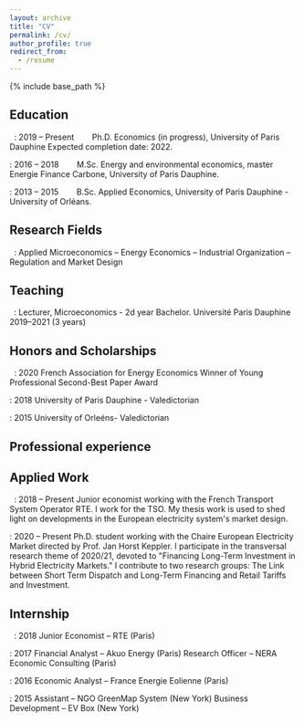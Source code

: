 ```yaml
---
layout: archive
title: "CV"
permalink: /cv/
author_profile: true
redirect_from:
  - /resume
---
```


{% include base_path %}

## Education

&nbsp;
: 2019 – Present	&nbsp;&nbsp;&nbsp;&nbsp;&nbsp;&nbsp; Ph.D. Economics (in progress), University of Paris Dauphine Expected completion date:  2022.

: 2016 – 2018		&nbsp;&nbsp;&nbsp;&nbsp;&nbsp;&nbsp; M.Sc. Energy and environmental economics, master Energie Finance Carbone, University of Paris Dauphine.

: 2013 – 2015		&nbsp;&nbsp;&nbsp;&nbsp;&nbsp;&nbsp; B.Sc. Applied Economics, University of Paris Dauphine - University of Orléans.


## Research Fields

&nbsp;
: Applied Microeconomics – Energy Economics – Industrial Organization – Regulation and Market Design


## Teaching

&nbsp;
: Lecturer, Microeconomics - 2d year Bachelor. Université Paris Dauphine 2019–2021 (3 years)


## Honors and Scholarships

&nbsp; 
: 2020		French Association for Energy Economics Winner of Young Professional Second-Best Paper Award

: 2018		University of Paris Dauphine - Valedictorian 

: 2015		University of Orleéns- Valedictorian 


## Professional experience

Applied Work	
----------
&nbsp; 
: 2018 – Present	Junior economist working with the French Transport System Operator RTE. I work for the TSO. My thesis work is used to shed light on developments in the European electricity system's market design.


: 2020 – Present	Ph.D. student working with the Chaire European Electricity Market directed by Prof. Jan Horst Keppler. I participate in the transversal research theme of         2020/21, devoted to "Financing Long-Term Investment in Hybrid Electricity Markets." I contribute to two research groups: The Link between Short Term Dispatch and Long-Term Financing and Retail Tariffs and Investment.

Internship
----------
&nbsp; 
: 2018		Junior Economist – RTE (Paris)

: 2017		Financial Analyst – Akuo Energy (Paris)
		Research Officer – NERA Economic Consulting (Paris)

: 2016		Economic Analyst – France Energie Eolienne (Paris)

: 2015		Assistant – NGO GreenMap System (New York)
		Business Development – EV Box (New York)
